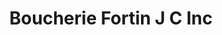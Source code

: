 ---
title: "Boucherie Fortin J C Inc"
url: /saint-etienne-des-gres/boucherie-fortin-j-c-inc/
shop: butcher
---